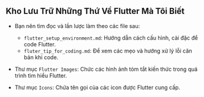 ## Kho Lưu Trữ Những Thứ Về Flutter Mà Tôi Biết

- Bạn nên tìm đọc và lần lược làm theo các file sau:

  - `flutter_setup_environment.md`: Hướng dẫn cách cấu hình, cài đặc để code Flutter.
  - `fluter_tip_for_coding.md`: Để xem các mẹo và hướng xử lý lỗi căn bản khi code.

- Thư mục `Flutter Images`: Chức các hình ảnh tóm tắt kiến thức trong quá trình tìm hiểu Flutter.
- Thư mục `Icons`: Chứa tên gọi của các icon được Flutter cung cấp.

